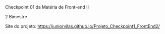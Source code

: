 


Checkpoint 01 da Matéria de Front-end II

2 Bimestre

Site do projeto: https://juniorvilas.github.io/Projeto_Checkpoint1_FrontEnd2/



